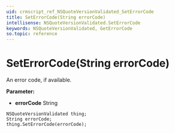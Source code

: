 ```yaml
---
uid: crmscript_ref_NSQuoteVersionValidated_SetErrorCode
title: SetErrorCode(String errorCode)
intellisense: NSQuoteVersionValidated.SetErrorCode
keywords: NSQuoteVersionValidated, GetErrorCode
so.topic: reference
---
```


# SetErrorCode(String errorCode)

An error code, if available.

**Parameter:** 
* **errorCode** String

```crmscript
NSQuoteVersionValidated thing;
String errorCode;
thing.SetErrorCode(errorCode);
```

